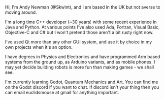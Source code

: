 Hi, I'm Andy Newman (@Skwint), and I am based in the UK but not averse to moving around.

I'm a long time C++ developer (~30 years) with some recent experience in Java and Python.
At various points I've also used Ada, Fortran, Visual Basic, Objective-C and C# but I won't pretend those aren't a bit rusty right now.

I've used Qt more than any other GUI system, and use it by choice in my own projects when it's an option.

I have degrees in Physics and Electronics and have programmed Arm based systems from the ground up, as Arduino variants, and as mobile phones.
I may yet decide building robots is more fun than making games - we shall see.

I'm currently learning Godot, Quantum Mechanics and Art.
You can find me on the Godot discord if you want to chat.
If discord isn't your thing then you can email euclidsmouse at gmail for anything important.
